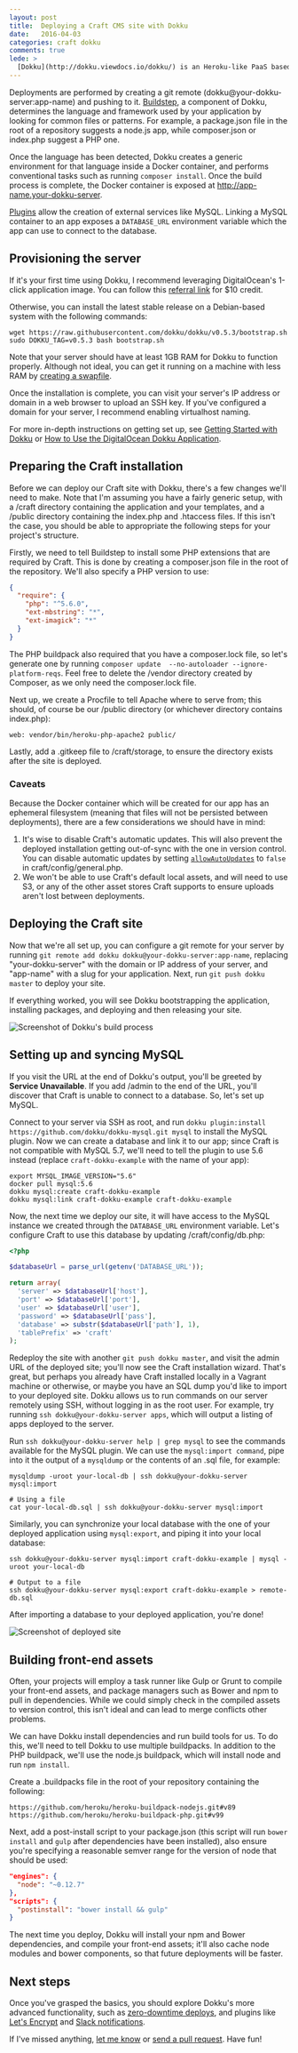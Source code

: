 ```yaml
---
layout: post
title:  Deploying a Craft CMS site with Dokku
date:   2016-04-03
categories: craft dokku
comments: true
lede: >
  [Dokku](http://dokku.viewdocs.io/dokku/) is an Heroku-like PaaS based on Docker. You can use it to quickly and simply deploy apps to your own VPS, making it far more economical than Heroku, with little added overhead. This post explains how to deploy [Craft CMS](http://buildwithcraft.com) using Dokku.
---
```


Deployments are performed by creating a git remote (dokku@your-dokku-server:app-name) and pushing to it. [Buildstep](https://github.com/progrium/buildstep), a component of Dokku, determines the language and framework used by your application by looking for common files or patterns. For example, a package.json file in the root of a repository suggests a node.js app, while composer.json or index.php suggest a PHP one.

Once the language has been detected, Dokku creates a generic environment for that language inside a Docker container, and performs conventional tasks such as running `composer install`. Once the build process is complete, the Docker container is exposed at http://app-name.your-dokku-server.

[Plugins](http://dokku.viewdocs.io/dokku/plugins/) allow the creation of external services like MySQL. Linking a MySQL container to an app exposes a `DATABASE_URL` environment variable which the app can use to connect to the database.

## Provisioning the server

If it's your first time using Dokku, I recommend leveraging DigitalOcean's 1-click application image. You can follow this [referral link](https://m.do.co/c/0f2de4005c74) for $10 credit.

Otherwise, you can install the latest stable release on a Debian-based system with the following commands:

```shell
wget https://raw.githubusercontent.com/dokku/dokku/v0.5.3/bootstrap.sh
sudo DOKKU_TAG=v0.5.3 bash bootstrap.sh
```

Note that your server should have at least 1GB RAM for Dokku to function properly. Although not ideal, you can get it running on a machine with less RAM by [creating a swapfile](http://dokku.viewdocs.io/dokku/advanced-installation/#vms-with-less-than-1gb-of-memory).

Once the installation is complete, you can visit your server's IP address or domain in a web browser to upload an SSH key. If you've configured a domain for your server, I recommend enabling virtualhost naming.

For more in-depth instructions on getting set up, see [Getting Started with Dokku](http://dokku.viewdocs.io/dokku/installation/) or [How to Use the DigitalOcean Dokku Application](https://www.digitalocean.com/community/tutorials/how-to-use-the-digitalocean-dokku-application).

## Preparing the Craft installation

Before we can deploy our Craft site with Dokku, there's a few changes we'll need to make. Note that I'm assuming you have a fairly generic setup, with a /craft directory containing the application and your templates, and a /public directory containing the index.php and .htaccess files. If this isn't the case, you should be able to appropriate the following steps for your project's structure.

Firstly, we need to tell Buildstep to install some PHP extensions that are required by Craft. This is done by creating a composer.json file in the root of the repository. We'll also specify a PHP version to use:

```json
{
  "require": {
    "php": "^5.6.0",
    "ext-mbstring": "*",
    "ext-imagick": "*"
  }
}
```

The PHP buildpack also required that you have a composer.lock file, so let's generate one by running `composer update  --no-autoloader --ignore-platform-reqs`. Feel free to delete the /vendor directory created by Composer, as we only need the composer.lock file.

Next up, we create a Procfile to tell Apache where to serve from; this should, of course be our /public directory (or whichever directory contains index.php):

```
web: vendor/bin/heroku-php-apache2 public/
```

Lastly, add a .gitkeep file to /craft/storage, to ensure the directory exists after the site is deployed.

### Caveats

Because the Docker container which will be created for our app has an ephemeral filesystem (meaning that files will not be persisted between deployments), there are a few considerations we should have in mind:

1. It's wise to disable Craft's automatic updates. This will also prevent the deployed installation getting out-of-sync with the one in version control. You can disable automatic updates by setting [`allowAutoUpdates`](https://craftcms.com/docs/config-settings#allowAutoUpdates) to `false` in craft/config/general.php.
2. We won't be able to use Craft's default local assets, and will need to use S3, or any of the other asset stores Craft supports to ensure uploads aren't lost between deployments.

## Deploying the Craft site

Now that we're all set up, you can configure a git remote for your server by running `git remote add dokku dokku@your-dokku-server:app-name`, replacing "your-dokku-server" with the domain or IP address of your server, and "app-name" with a slug for your application. Next, run `git push dokku master` to deploy your site.

If everything worked, you will see Dokku bootstrapping the application, installing packages, and deploying and then releasing your site.

![Screenshot of Dokku's build process](/assets/dokku-build.png)

## Setting up and syncing MySQL

If you visit the URL at the end of Dokku's output, you'll be greeted by **Service Unavailable**. If you add /admin to the end of the URL, you'll discover that Craft is unable to connect to a database. So, let's set up MySQL.

Connect to your server via SSH as root, and run `dokku plugin:install https://github.com/dokku/dokku-mysql.git mysql` to install the MySQL plugin. Now we can create a database and link it to our app; since Craft is not compatible with MySQL 5.7, we'll need to tell the plugin to use 5.6 instead (replace `craft-dokku-example` with the name of your app):

```shell
export MYSQL_IMAGE_VERSION="5.6"
docker pull mysql:5.6
dokku mysql:create craft-dokku-example
dokku mysql:link craft-dokku-example craft-dokku-example
```

Now, the next time we deploy our site, it will have access to the MySQL instance we created through the `DATABASE_URL` environment variable. Let's configure Craft to use this database by updating /craft/config/db.php:

```php
<?php

$databaseUrl = parse_url(getenv('DATABASE_URL'));

return array(
  'server' => $databaseUrl['host'],
  'port' => $databaseUrl['port'],
  'user' => $databaseUrl['user'],
  'password' => $databaseUrl['pass'],
  'database' => substr($databaseUrl['path'], 1),
  'tablePrefix' => 'craft'
);
```

Redeploy the site with another `git push dokku master`, and visit the admin URL of the deployed site; you'll now see the Craft installation wizard. That's great, but perhaps you already have Craft installed locally in a Vagrant machine or otherwise, or maybe you have an SQL dump you'd like to import to your deployed site. Dokku allows us to run commands on our server remotely using SSH, without logging in as the root user. For example, try running `ssh dokku@your-dokku-server apps`, which will output a listing of apps deployed to the server.

Run `ssh dokku@your-dokku-server help | grep mysql` to see the commands available for the MySQL plugin. We can use the `mysql:import command`, pipe into it the output of a `mysqldump` or the contents of an .sql file, for example:

```shell
mysqldump -uroot your-local-db | ssh dokku@your-dokku-server mysql:import

# Using a file
cat your-local-db.sql | ssh dokku@your-dokku-server mysql:import
```

Similarly, you can synchronize your local database with the one of your deployed application using `mysql:export`, and piping it into your local database:

```shell
ssh dokku@your-dokku-server mysql:import craft-dokku-example | mysql -uroot your-local-db

# Output to a file
ssh dokku@your-dokku-server mysql:export craft-dokku-example > remote-db.sql
```

After importing a database to your deployed application, you're done!

![Screenshot of deployed site](/assets/deployed-site.png)

## Building front-end assets

Often, your projects will employ a task runner like Gulp or Grunt to compile your front-end assets, and package managers such as Bower and npm to pull in dependencies. While we could simply check in the compiled assets to version control, this isn't ideal and can lead to merge conflicts other problems.

We can have Dokku install dependencies and run build tools for us. To do this, we'll need to tell Dokku to use multiple buildpacks. In addition to the PHP buildpack, we'll use the node.js buildpack, which will install node and run `npm install`.

Create a .buildpacks file in the root of your repository containing the following:

```
https://github.com/heroku/heroku-buildpack-nodejs.git#v89
https://github.com/heroku/heroku-buildpack-php.git#v99
```

Next, add a post-install script to your package.json (this script will run `bower install` and `gulp` after dependencies have been installed), also ensure you're specifying a reasonable semver range for the version of node that should be used:

```json
"engines": {
  "node": "~0.12.7"
},
"scripts": {
  "postinstall": "bower install && gulp"
}
```

The next time you deploy, Dokku will install your npm and Bower dependencies, and compile your front-end assets; it'll also cache node modules and bower components, so that future deployments will be faster.

## Next steps

Once you've grasped the basics, you should explore Dokku's more advanced functionality, such as [zero-downtime deploys](http://dokku.viewdocs.io/dokku/checks-examples/), and plugins like [Let's Encrypt](https://github.com/dokku/dokku-letsencrypt) and [Slack notifications](https://github.com/ribot/dokku-slack).

If I've missed anything, [let me know](mailto:{{site.email}}) or [send a pull request](https://github.com/angusfretwell/angusfretwell.github.io/fork). Have fun!
